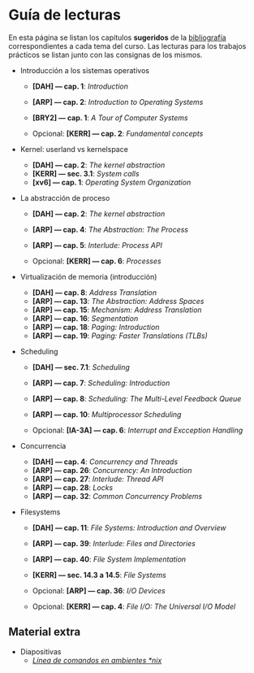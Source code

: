 # Guía de lecturas

En esta página se listan los capítulos **sugeridos** de la
[bibliografía](bibliografia.md) correspondientes a cada tema del curso. Las
lecturas para los trabajos prácticos se listan junto con las consignas de los
mismos.

- Introducción a los sistemas operativos
    - **[DAH] — cap. 1**: _Introduction_
    - **[ARP] — cap. 2**: _Introduction to Operating Systems_
    - **[BRY2] — cap. 1**: _A Tour of Computer Systems_

    - Opcional: **[KERR] — cap. 2**: _Fundamental concepts_

- Kernel: userland vs kernelspace
    - **[DAH] — cap. 2**: _The kernel abstraction_
    - **[KERR] — sec. 3.1**: _System calls_
    - **[xv6] — cap. 1**: _Operating System Organization_

- La abstracción de proceso
    - **[DAH] — cap. 2**: _The kernel abstraction_
    - **[ARP] — cap. 4**: _The Abstraction: The Process_
    - **[ARP] — cap. 5**: _Interlude: Process API_

    - Opcional: **[KERR] — cap. 6**: _Processes_

- Virtualización de memoria (introducción)
    - **[DAH] — cap. 8**: _Address Translation_
    - **[ARP] — cap. 13**: _The Abstraction: Address Spaces_
    - **[ARP] — cap. 15**: _Mechanism: Address Translation_
    - **[ARP] — cap. 16**: _Segmentation_
    - **[ARP] — cap. 18**: _Paging: Introduction_
    - **[ARP] — cap. 19**: _Paging: Faster Translations (TLBs)_

- Scheduling
    - **[DAH] — sec. 7.1**: _Scheduling_
    - **[ARP] — cap. 7**: _Scheduling: Introduction_
    - **[ARP] — cap. 8**: _Scheduling: The Multi-Level Feedback Queue_
    - **[ARP] — cap. 10**: _Multiprocessor Scheduling_

    - Opcional: **[IA-3A] — cap. 6**: _Interrupt and Excception Handling_

- Concurrencia
    - **[DAH] — cap. 4**: _Concurrency and Threads_
    - **[ARP] — cap. 26**: _Concurrency: An Introduction_
    - **[ARP] — cap. 27**: _Interlude: Thread API_
    - **[ARP] — cap. 28**: _Locks_
    - **[ARP] — cap. 32**: _Common Concurrency Problems_

- Filesystems
    - **[DAH] — cap. 11**: _File Systems: Introduction and Overview_
    - **[ARP] — cap. 39**: _Interlude: Files and Directories_
    - **[ARP] — cap. 40**: _File System Implementation_
    - **[KERR] — sec. 14.3 a 14.5**: _File Systems_

    - Opcional: **[ARP] — cap. 36**: _I/O Devices_
    - Opcional: **[KERR] — cap. 4**: _File I/O: The Universal I/O Model_

## Material extra

- Diapositivas
    - [_Línea de comandos en ambientes *nix_](https://drive.google.com/open?id=1pt7NSSb4Dw6utcJ40mQtKmxvVt6uOQpJTHNRUZNGteI)

